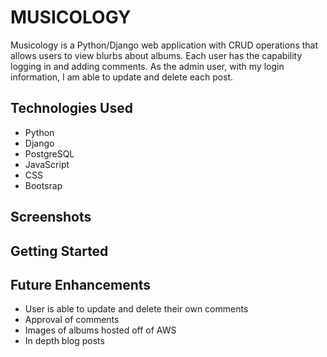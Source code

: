 <h1>MUSICOLOGY</h1>


Musicology is a Python/Django web application with CRUD operations that allows users to view blurbs about albums. Each user has the capability logging in and adding comments. As the admin user, with my login information, I am able to update and delete each post.

<h2>Technologies Used </h2>

<ul>
<li>Python</li>
<li>Django</li>
<li>PostgreSQL</li>
<li>JavaScript</li>
<li>CSS</li>
<li>Bootsrap</li>
</ul>

<h2>Screenshots</h2>



<h2>Getting Started</h2>




<h2>Future Enhancements</h2>

<ul>
<li> User is able to update and delete their own comments </li>
<li> Approval of comments </li>
<li> Images of albums hosted off of AWS </li>
<li> In depth blog posts </li>
</ul>
